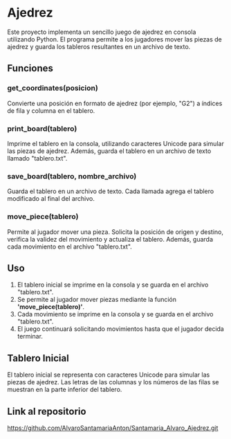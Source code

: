# Ajedrez
Este proyecto implementa un sencillo juego de ajedrez en consola utilizando Python. El programa permite a los jugadores mover las piezas de ajedrez y guarda los tableros resultantes en un archivo de texto.
## Funciones
### get_coordinates(posicion)
Convierte una posición en formato de ajedrez (por ejemplo, "G2") a índices de fila y columna en el tablero.
### print_board(tablero)
Imprime el tablero en la consola, utilizando caracteres Unicode para simular las piezas de ajedrez. Además, guarda el tablero en un archivo de texto llamado "tablero.txt".
### save_board(tablero, nombre_archivo)
Guarda el tablero en un archivo de texto. Cada llamada agrega el tablero modificado al final del archivo.
### move_piece(tablero)
Permite al jugador mover una pieza. Solicita la posición de origen y destino, verifica la validez del movimiento y actualiza el tablero. Además, guarda cada movimiento en el archivo "tablero.txt".
## Uso
1. El tablero inicial se imprime en la consola y se guarda en el archivo "tablero.txt".
2. Se permite al jugador mover piezas mediante la función **'move_piece(tablero)'**.
3. Cada movimiento se imprime en la consola y se guarda en el archivo "tablero.txt".
4. El juego continuará solicitando movimientos hasta que el jugador decida terminar.
## Tablero Inicial
El tablero inicial se representa con caracteres Unicode para simular las piezas de ajedrez. Las letras de las columnas y los números de las filas se muestran en la parte inferior del tablero.
## Link al repositorio
https://github.com/AlvaroSantamariaAnton/Santamaria_Alvaro_Ajedrez.git